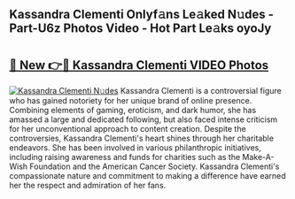## Kassandra Clementi Onlyf𝚊ns Le𝚊ked N𝚞des - Part-U6z Photos Video - Hot Part Le𝚊ks oyoJy

# <h2><a href="http://ac33978.deff.icu/?id=Kassandra+Clementi">🔗 New 👉🔴 Kassandra Clementi VIDEO Photos</a></h2>

[![Kassandra Clementi N𝚞des](https://i.imgur.com/rIISA9y.gif)](http://ac33978.deff.icu/?id=Kassandra+Clementi)
Kassandra Clementi is a controversial figure who has gained notoriety for her unique brand of online presence. Combining elements of gaming, eroticism, and dark humor, she has amassed a large and dedicated following, but also faced intense criticism for her unconventional approach to content creation. Despite the controversies, Kassandra Clementi's heart shines through her charitable endeavors. She has been involved in various philanthropic initiatives, including raising awareness and funds for charities such as the Make-A-Wish Foundation and the American Cancer Society. Kassandra Clementi's compassionate nature and commitment to making a difference have earned her the respect and admiration of her fans.
